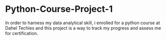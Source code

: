 # Python-Course-Project-1
In order to harness my data analytical skill, i enrolled for a python course at Dahel Techies and this project is a way to track my progress and assess me for certification.
